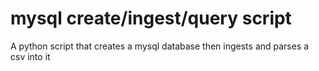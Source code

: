 # mysql create/ingest/query script
 A python script that creates a mysql database then ingests and parses a csv into it
